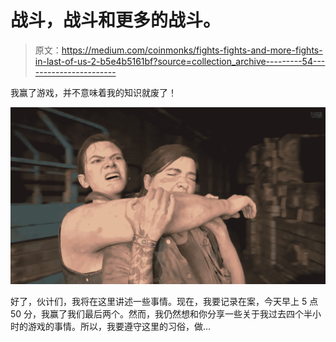 # 战斗，战斗和更多的战斗。

> 原文：<https://medium.com/coinmonks/fights-fights-and-more-fights-in-last-of-us-2-b5e4b5161bf?source=collection_archive---------54----------------------->

我赢了游戏，并不意味着我的知识就废了！

![](img/96ef16b978df13c35e348d45f17544d9.png)

好了，伙计们，我将在这里讲述一些事情。现在，我要记录在案，今天早上 5 点 50 分，我赢了我们最后两个。然而，我仍然想和你分享一些关于我过去四个半小时的游戏的事情。所以，我要遵守这里的习俗，做…